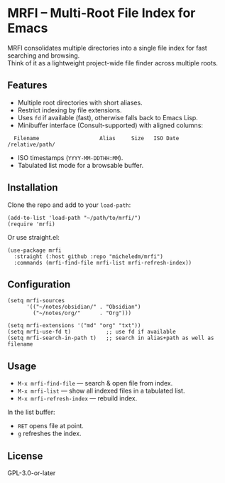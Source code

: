 # MRFI – Multi-Root File Index for Emacs

MRFI consolidates multiple directories into a single file index for fast searching and browsing.  
Think of it as a lightweight project-wide file finder across multiple roots.

## Features
- Multiple root directories with short aliases.
- Restrict indexing by file extensions.
- Uses `fd` if available (fast), otherwise falls back to Emacs Lisp.
- Minibuffer interface (Consult-supported) with aligned columns:
```
  Filename                   Alias     Size   ISO Date         /relative/path/
```
- ISO timestamps (`YYYY-MM-DDTHH:MM`).
- Tabulated list mode for a browsable buffer.

## Installation

Clone the repo and add to your `load-path`:

```elisp
(add-to-list 'load-path "~/path/to/mrfi/")
(require 'mrfi)
```

Or use straight.el:

```elisp
(use-package mrfi
  :straight (:host github :repo "micheledm/mrfi")
  :commands (mrfi-find-file mrfi-list mrfi-refresh-index))
```

## Configuration

```elisp
(setq mrfi-sources
      '(("~/notes/obsidian/" . "Obsidian")
        ("~/notes/org/"      . "Org")))

(setq mrfi-extensions '("md" "org" "txt"))
(setq mrfi-use-fd t)           ;; use fd if available
(setq mrfi-search-in-path t)   ;; search in alias+path as well as filename
```

## Usage

- `M-x mrfi-find-file` — search & open file from index.
- `M-x mrfi-list` — show all indexed files in a tabulated list.
- `M-x mrfi-refresh-index` — rebuild index.

In the list buffer:
- `RET` opens file at point.
- `g` refreshes the index.

## License

GPL-3.0-or-later